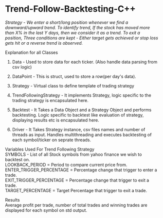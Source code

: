 # Trend-Follow-Backtesting-C++

*Strategy - We enter a short/long position whenever we find a downward/upward trend. To identify trend, If the stock has moved more than X% in the last Y days, then we consider it as a trend. To exit a position, Three conditions are kept - Either target gets achieved or stop loss gets hit or a reverse trend is observed.*

Explanation for all Classes<br />
1. Data - Used to store data for each ticker. (Also handle data parsing from csv logic)
2. DataPoint - This is struct, used to store a row(per day's data).

3. Strategy - Virtual class to define template of trading strategy
4. TrendFollowingStrategy - It implements Strategy, logic specific to the trading strategy is encapsulated here.

4. Backtest - It Takes a Data Object and a Strategy Object and performs backtesting. Logic specific to backtest like evaluation of strategy, displaying results etc is encapsulated here.

5. Driver - It Takes Strategy instance, csv files names and number of threads as input. Handles multithreading and executes backtesting of each symbol/ticker on seprate threads. 

Variables Used For Trend Following Strategy<br />
SYMBOLS  - List of all Stock symbols from yahoo finance we wish to backtest on.<br />
LOOKBACK_PERIOD = Period to compare current price from.<br />
ENTER_TRIGGER_PERCENTAGE = Percentage change that trigger to enter a trade.<br />
EXIT_TRIGGER_PERCENTAGE =  Percentage change that trigger to exit a trade.<br />
TARGET_PERCENTAGE = Target Percentage that trigger to exit a trade.

Results<br />
Average profit per trade, number of total trades and winning trades are displayed for each symbol on std output. 